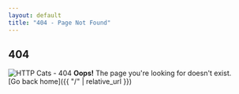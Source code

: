 ```yaml
---
layout: default
title: "404 - Page Not Found"
---
```

## 404
![HTTP Cats - 404](https://http.cat/images/404.jpg)
**Oops!** The page you're looking for doesn't exist.  
[Go back home]({{ "/" | relative_url }})
